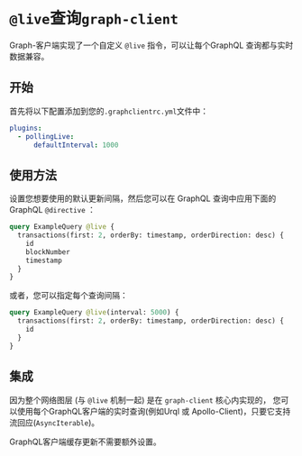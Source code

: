# `@live`查询`graph-client`

Graph-客户端实现了一个自定义 `@live` 指令，可以让每个GraphQL 查询都与实时数据兼容。

## 开始

首先将以下配置添加到您的`.graphclientrc.yml`文件中：

```yaml
plugins:
  - pollingLive:
      defaultInterval: 1000
```

## 使用方法

设置您想要使用的默认更新间隔，然后您可以在 GraphQL 查询中应用下面的 GraphQL `@directive` ：

```graphql
query ExampleQuery @live {
  transactions(first: 2, orderBy: timestamp, orderDirection: desc) {
    id
    blockNumber
    timestamp
  }
}
```

或者，您可以指定每个查询间隔：

```graphql
query ExampleQuery @live(interval: 5000) {
  transactions(first: 2, orderBy: timestamp, orderDirection: desc) {
    id
  }
}
```

## 集成

因为整个网络图层 (与 `@live` 机制一起) 是在 `graph-client` 核心内实现的， 您可以使用每个GraphQL客户端的实时查询(例如Urql 或 Apollo-Client)，只要它支持流回应(`AsyncIterable`)。

GraphQL客户端缓存更新不需要额外设置。
